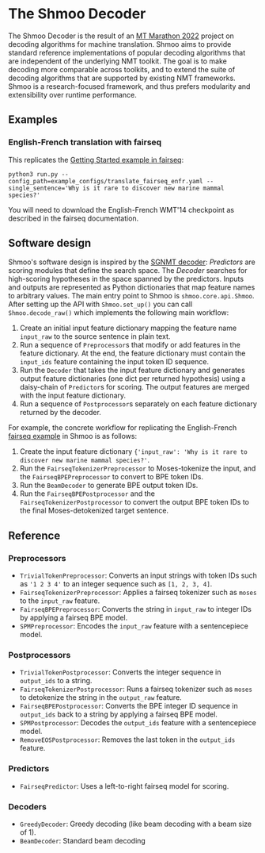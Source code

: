 # The Shmoo Decoder

The Shmoo Decoder is the result of an [MT Marathon 2022](https://ufal.mff.cuni.cz/mtm22/) project on decoding algorithms for machine translation. Shmoo aims to provide standard reference implementations of popular decoding algorithms that are independent of the underlying NMT toolkit. The goal is to make decoding more comparable across toolkits, and to extend the suite of decoding algorithms that are supported by existing NMT frameworks. Shmoo is a research-focused framework, and thus prefers modularity and extensibility over runtime performance.

## Examples

### English-French translation with fairseq

This replicates
the [Getting Started example in fairseq](https://fairseq.readthedocs.io/en/latest/getting_started.html#evaluating-pre-trained-models):

```commandline
python3 run.py --config_path=example_configs/translate_fairseq_enfr.yaml --single_sentence='Why is it rare to discover new marine mammal species?' 
```

You will need to download the English-French WMT'14 checkpoint as described in the fairseq documentation.

## Software design

Shmoo's software design is inspired by the [SGNMT decoder](https://ucam-smt.github.io/sgnmt/html/): *Predictors* are
scoring modules that define the search space. The *Decoder* searches for high-scoring hypotheses in the space spanned by
the predictors. Inputs and outputs are represented as Python dictionaries that map feature names to arbitrary values.
The main entry point to Shmoo is `shmoo.core.api.Shmoo`. After setting up the API with `Shmoo.set_up()` you can
call `Shmoo.decode_raw()` which implements the following main workflow:

1) Create an initial input feature dictionary mapping the feature name `input_raw` to the source sentence in plain text.
2) Run a sequence of `Preprocessor`s that modify or add features in the feature dictionary. At the end, the feature
   dictionary must contain the `input_ids` feature containing the input token ID sequence.
3) Run the `Decoder` that takes the input feature dictionary and generates output feature dictionaries (one dict per
   returned hypothesis) using a daisy-chain of `Predictor`s for scoring. The output features are merged with the input
   feature dictionary.
4) Run a sequence of `Postprocessor`s separately on each feature dictionary returned by the decoder.

For example, the concrete workflow for replicating the
English-French [fairseq example](https://fairseq.readthedocs.io/en/latest/getting_started.html#evaluating-pre-trained-models)
in Shmoo is as follows:

1) Create the input feature dictionary `{'input_raw': 'Why is it rare to discover new marine mammal species?'`.
2) Run the `FairseqTokenizerPreprocessor` to Moses-tokenize the input, and the `FairseqBPEPreprocessor` to convert to
   BPE token IDs.
3) Run the `BeamDecoder` to generate BPE output token IDs.
4) Run the `FairseqBPEPostprocessor` and the `FairseqTokenizerPostprocessor` to convert the output BPE token IDs to the
   final Moses-detokenized target sentence.

## Reference

### Preprocessors

* `TrivialTokenPreprocessor`: Converts an input strings with token IDs such as `'1 2 3 4'` to an integer sequence such
  as `[1, 2, 3, 4]`.
* `FairseqTokenizerPreprocessor`: Applies a fairseq tokenizer such as `moses` to the `input_raw` feature.
* `FairseqBPEPreprocessor`: Converts the string in `input_raw` to integer IDs by applying a fairseq BPE model.
* `SPMPreprocessor`: Encodes the `input_raw` feature with a sentencepiece model.

### Postprocessors

* `TrivialTokenPostprocessor`: Converts the integer sequence in `output_ids` to a string.
* `FairseqTokenizerPostprocessor`: Runs a fairseq tokenizer such as `moses` to detokenize the string in the `output_raw`
  feature.
* `FairseqBPEPostprocessor`: Converts the BPE integer ID sequence in `output_ids` back to a string by applying a fairseq
  BPE model.
* `SPMPostprocessor`: Decodes the `output_ids` feature with a sentencepiece model.
* `RemoveEOSPostprocessor`: Removes the last token in the `output_ids` feature.

### Predictors

* `FairseqPredictor`: Uses a left-to-right fairseq model for scoring.

### Decoders

* `GreedyDecoder`: Greedy decoding (like beam decoding with a beam size of 1).
* `BeamDecoder`: Standard beam decoding